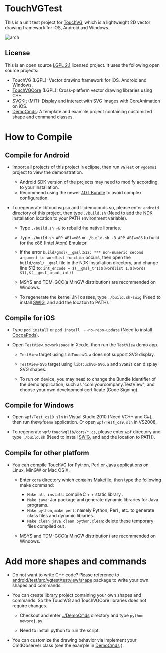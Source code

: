 # TouchVGTest

This is a unit test project for [TouchVG](https://github.com/touchvg/TouchVG), which is a lightweight 2D vector drawing framework for iOS, Android and Windows.

![arch](http://touchvg.github.io/images/arch.svg)

## License

This is an open source [LGPL 2.1](LICENSE.md) licensed project. It uses the following open source projects:

- [TouchVG](https://github.com/touchvg/TouchVG) (LGPL): Vector drawing framework for iOS, Android and Windows.
- [TouchVGCore](https://github.com/touchvg/TouchVGCore) (LGPL): Cross-platform vector drawing libraries using C++.
- [SVGKit](https://github.com/SVGKit/SVGKit) (MIT): Display and interact with SVG Images with CoreAnimation on iOS.
- [DemoCmds](https://github.com/touchvg/DemoCmds): A template and example project containing customized shape and command classes.

# How to Compile

## Compile for Android

- Import all projects of this project in eclipse, then run `VGTest` or `vgdemo1` project to view the demonstration.

  - Android SDK version of the projects may need to modify according to your installation.
  - Recommend using the newer [ADT Bundle](http://developer.android.com/sdk/index.html) to avoid complex configuration.

-  To regenerate libtouchvg.so and libdemocmds.so, please enter `android` directory of this project, then type `./build.sh`
(Need to add the [NDK](http://developer.android.com/tools/sdk/ndk/index.html) installation location to your PATH environment variable).

   - Type `./build.sh -B` to rebuild the native libraries.
   
   - Type `./build.sh APP_ABI=x86` or `./build.sh -B APP_ABI=x86` to build for the x86 (Intel Atom) Emulator.

   - If the error `build/gmsl/__gmsl:512: *** non-numeric second argument to wordlist function` occurs, then open the `build/gmsl/__gmsl` file in the NDK installation directory, and change line 512 to:
     `int_encode = $(__gmsl_tr1)$(wordlist 1,$(words $1),$(__gmsl_input_int))`

   - MSYS and TDM-GCC(a MinGW distribution) are recommended on Windows.

   - To regenerate the kernel JNI classes, type `./build.sh-swig`
(Need to install [SWIG](http://sourceforge.net/projects/swig/files/), and add the location to PATH).

## Compile for iOS

- Type `pod install` or `pod install  --no-repo-update` (Need to install [CocoaPods](http://cocoapods.org)).
- Open `TestView.xcworkspace` in Xcode, then run the `TestView` demo app.
   
   - `TestView` target using `libTouchVG.a` does not support SVG display.

   - `TestView-SVG` target using `libTouchVG-SVG.a` and `SVGKit` can display SVG shapes.

   - To run on device, you may need to change the Bundle Identifier of the demo application, such as "com.yourcompany.TestView", and choose your own development certificate (Code Signing).

## Compile for Windows

- Open `wpf/Test_cs10.sln` in Visual Studio 2010 (Need VC++ and C#), then run the`WpfDemo` application. Or open `wpf/Test_cs9.sln` in VS2008.

- To regenerate `wpf/touchvglib/core/*.cs`, please enter `wpf` directory and type `./build.sh`
(Need to install [SWIG](http://sourceforge.net/projects/swig/files/), and add the location to PATH).

## Compile for other platform

- You can compile TouchVG for Python, Perl or Java applications on Linux, MinGW or Mac OS X.

  - Enter `core` directory which contains Makefile, then type the following make command:

     - `Make all install`: compile C + + static library .
     - `Make java`: Jar package and generate dynamic libraries for Java programs.
     - `Make python`, `make perl`: namely Python, Perl , etc. to generate class files and dynamic libraries.
     - `Make clean java.clean python.clean`: delete these temporary files compiled out .

   - MSYS and TDM-GCC(a MinGW distribution) are recommended on Windows.
 
# Add more shapes and commands

- Do not want to write C++ code? Please reference to [android/test/src/vgtest/testview/shape](android/test/src/vgtest/testview/shape) package to write your own shapes and commands.

- You can create library project containing your own shapes and commands. So the TouchVG and TouchVGCore libraries does not require changes.

  - Checkout and enter [../DemoCmds](https://github.com/touchvg/DemoCmds) directory and type `python newproj.py`.
    
  - Need to install python to run the script.
 
- You can customize the drawing behavior via implement your CmdObserver class (see the example in [DemoCmds](https://github.com/touchvg/DemoCmds) ).
